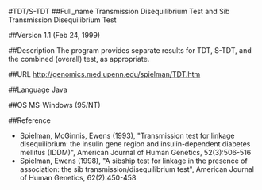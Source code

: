 #TDT/S-TDT
##Full_name
Transmission Disequilibrium Test and Sib Transmission Disequilibrium Test

##Version
1.1 (Feb 24, 1999)

##Description
The program provides separate results for TDT, S-TDT, and the combined (overall) test, as appropriate.

##URL
http://genomics.med.upenn.edu/spielman/TDT.htm

##Language
Java

##OS
MS-Windows (95/NT)

##Reference
* Spielman, McGinnis, Ewens (1993), "Transmission test for linkage disequilibrium: the insulin gene region and insulin-dependent diabetes mellitus (IDDM)", American Journal of Human Genetics, 52(3):506-516
* Spielman, Ewens (1998), "A sibship test for linkage in the presence of association: the sib transmission/disequilibrium test", American Journal of Human Genetics, 62(2):450-458

